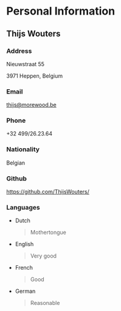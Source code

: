 # Personal Information

## Thijs Wouters

### Address

Nieuwstraat 55

3971 Heppen, Belgium

### Email

<thijs@morewood.be>

### Phone

+32 499/26.23.64

### Nationality

Belgian

### Github

<https://github.com/ThijsWouters/>

### Languages

- Dutch

    > Mothertongue

- English

    > Very good

- French

    > Good

- German

    > Reasonable

